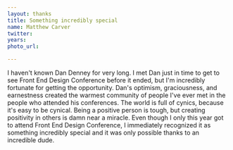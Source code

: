 ```yaml
---
layout: thanks
title: Something incredibly special
name: Matthew Carver
twitter:
years:
photo_url:

---
```


I haven't known Dan Denney for very long. I met Dan just in time to get to see Front End Design Conference before it ended, but I'm incredibly fortunate for getting the opportunity. Dan's optimism, graciousness, and earnestness created the warmest community of people I've ever met in the people who attended his conferences. The world is full of cynics, because it's easy to be cynical. Being a positive person is tough, but creating positivity in others is damn near a miracle. Even though I only this year got to attend Front End Design Conference, I immediately recognized it as something incredibly special and it was only possible thanks to an incredible dude.
